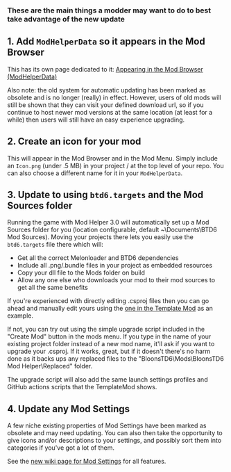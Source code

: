 ### These are the main things a modder may want to do to best take advantage of the new update

## 1. Add `ModHelperData` so it appears in the Mod Browser

This has its own page dedicated to it: [Appearing in the Mod Browser (ModHelperData)](https://github.com/gurrenm3/BTD-Mod-Helper/wiki/%5B3.0%5D-Appearing-in-the-Mod-Browser-(ModHelperData))

Also note: the old system for automatic updating has been marked as obsolete and is no longer (really) in effect. However, users of old mods will still be shown that they can visit your defined download url, so if you continue to host newer mod versions at the same location (at least for a while) then users will still have an easy experience upgrading. 

## 2. Create an icon for your mod

This will appear in the Mod Browser and in the Mod Menu. Simply include an `Icon.png` (under .5 MB) in your project / at the top level of your repo. You can also choose a different name for it in your `ModHelperData`.

## 3. Update to using `btd6.targets` and the Mod Sources folder

Running the game with Mod Helper 3.0 will automatically set up a Mod Sources folder for you (location configurable, default ~\Documents\BTD6 Mod Sources). Moving your projects there lets you easily use the `btd6.targets` file there which will:
  - Get all the correct Melonloader and BTD6 dependencies
  - Include all .png/.bundle files in your project as embedded resources
  - Copy your dll file to the Mods folder on build
  - Allow any one else who downloads your mod to their mod sources to get all the same benefits

If you're experienced with directly editing .csproj files then you can go ahead and manually edit yours using the [one in the Template Mod](https://github.com/doombubbles/btd6-template-mod/blob/main/TemplateMod.csproj) as an example.

If not, you can try out using the simple upgrade script included in the "Create Mod" button in the mods menu. If you type in the name of your existing project folder instead of a new mod name, it'll ask if you want to upgrade your .csproj. If it works, great, but if it doesn't there's no harm done as it backs ups any replaced files to the "BloonsTD6\Mods\BloonsTD6 Mod Helper\Replaced" folder.

The upgrade script will also add the same launch settings profiles and GitHub actions scripts that the TemplateMod shows.

## 4. Update any Mod Settings

A few niche existing properties of Mod Settings have been marked as obsolete and may need updating. You can also then take the opportunity to give icons and/or descriptions to your settings, and possibly sort them into categories if you've got a lot of them.

See the [new wiki page for Mod Settings](https://github.com/gurrenm3/BTD-Mod-Helper/wiki/%5B3.0%5D-Mod-Settings) for all features.
